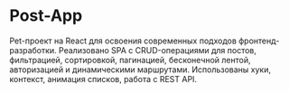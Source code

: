 # Post-App
Pet-проект на React для освоения современных подходов фронтенд-разработки. Реализовано SPA с CRUD-операциями для постов, фильтрацией, сортировкой, пагинацией, бесконечной лентой, авторизацией и динамическими маршрутами. Использованы хуки, контекст, анимация списков, работа с REST API. 
